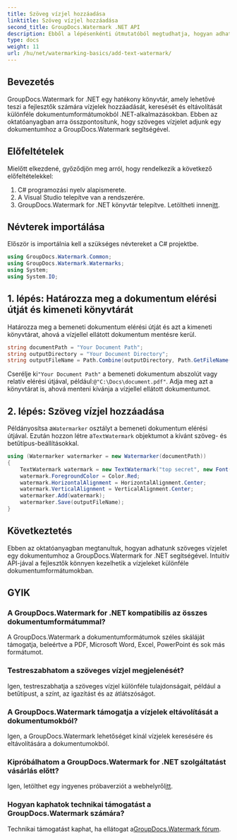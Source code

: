 ```yaml
---
title: Szöveg vízjel hozzáadása
linktitle: Szöveg vízjel hozzáadása
second_title: GroupDocs.Watermark .NET API
description: Ebből a lépésenkénti útmutatóból megtudhatja, hogyan adhat szöveges vízjeleket a dokumentumokhoz a Groupdocs Watermark for .NET segítségével.
type: docs
weight: 11
url: /hu/net/watermarking-basics/add-text-watermark/
---
```

## Bevezetés
GroupDocs.Watermark for .NET egy hatékony könyvtár, amely lehetővé teszi a fejlesztők számára vízjelek hozzáadását, keresését és eltávolítását különféle dokumentumformátumokból .NET-alkalmazásokban. Ebben az oktatóanyagban arra összpontosítunk, hogy szöveges vízjelet adjunk egy dokumentumhoz a GroupDocs.Watermark segítségével.
## Előfeltételek
Mielőtt elkezdené, győződjön meg arról, hogy rendelkezik a következő előfeltételekkel:
1. C# programozási nyelv alapismerete.
2. A Visual Studio telepítve van a rendszerére.
3.  GroupDocs.Watermark for .NET könyvtár telepítve. Letöltheti innen[itt](https://releases.groupdocs.com/Watermark/net/).

## Névterek importálása
Először is importálnia kell a szükséges névtereket a C# projektbe.
```csharp
using GroupDocs.Watermark.Common;
using GroupDocs.Watermark.Watermarks;
using System;
using System.IO;
```
## 1. lépés: Határozza meg a dokumentum elérési útját és kimeneti könyvtárát
Határozza meg a bemeneti dokumentum elérési útját és azt a kimeneti könyvtárat, ahová a vízjellel ellátott dokumentum mentésre kerül.
```csharp
string documentPath = "Your Document Path";
string outputDirectory = "Your Document Directory";
string outputFileName = Path.Combine(outputDirectory, Path.GetFileName(documentPath));
```
 Cserélje ki`"Your Document Path"` a bemeneti dokumentum abszolút vagy relatív elérési útjával, például:`@"C:\Docs\document.pdf"`. Adja meg azt a könyvtárat is, ahová menteni kívánja a vízjellel ellátott dokumentumot.
## 2. lépés: Szöveg vízjel hozzáadása
 Példányosítsa a`Watermarker` osztályt a bemeneti dokumentum elérési útjával. Ezután hozzon létre a`TextWatermark` objektumot a kívánt szöveg- és betűtípus-beállításokkal.
```csharp
using (Watermarker watermarker = new Watermarker(documentPath))
{
    TextWatermark watermark = new TextWatermark("top secret", new Font("Arial", 36));
    watermark.ForegroundColor = Color.Red;
    watermark.HorizontalAlignment = HorizontalAlignment.Center;
    watermark.VerticalAlignment = VerticalAlignment.Center;
    watermarker.Add(watermark);
    watermarker.Save(outputFileName);
}
```

## Következtetés
Ebben az oktatóanyagban megtanultuk, hogyan adhatunk szöveges vízjelet egy dokumentumhoz a GroupDocs.Watermark for .NET segítségével. Intuitív API-jával a fejlesztők könnyen kezelhetik a vízjeleket különféle dokumentumformátumokban.
## GYIK
### A GroupDocs.Watermark for .NET kompatibilis az összes dokumentumformátummal?
A GroupDocs.Watermark a dokumentumformátumok széles skáláját támogatja, beleértve a PDF, Microsoft Word, Excel, PowerPoint és sok más formátumot.
### Testreszabhatom a szöveges vízjel megjelenését?
Igen, testreszabhatja a szöveges vízjel különféle tulajdonságait, például a betűtípust, a színt, az igazítást és az átlátszóságot.
### A GroupDocs.Watermark támogatja a vízjelek eltávolítását a dokumentumokból?
Igen, a GroupDocs.Watermark lehetőséget kínál vízjelek keresésére és eltávolítására a dokumentumokból.
### Kipróbálhatom a GroupDocs.Watermark for .NET szolgáltatást vásárlás előtt?
 Igen, letölthet egy ingyenes próbaverziót a webhelyről[itt](https://releases.groupdocs.com/).
### Hogyan kaphatok technikai támogatást a GroupDocs.Watermark számára?
 Technikai támogatást kaphat, ha ellátogat a[GroupDocs.Watermark fórum](https://forum.groupdocs.com/c/watermark/19).